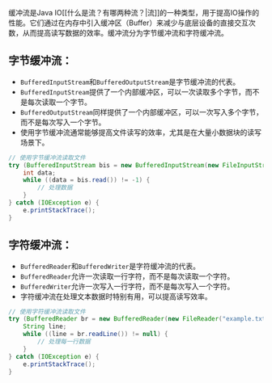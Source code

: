 缓冲流是Java IO[[什么是流？有哪两种流？|流]]的一种类型，用于提高IO操作的性能。它们通过在内存中引入缓冲区（Buffer）来减少与底层设备的直接交互次数，从而提高读写数据的效率。缓冲流分为字节缓冲流和字符缓冲流。

## 字节缓冲流：
   - `BufferedInputStream`和`BufferedOutputStream`是字节缓冲流的代表。
   - `BufferedInputStream`提供了一个内部缓冲区，可以一次读取多个字节，而不是每次读取一个字节。
   - `BufferedOutputStream`同样提供了一个内部缓冲区，可以一次写入多个字节，而不是每次写入一个字节。
   - 使用字节缓冲流通常能够提高文件读写的效率，尤其是在大量小数据块的读写场景下。
```java
// 使用字节缓冲流读取文件
try (BufferedInputStream bis = new BufferedInputStream(new FileInputStream("example.txt"))) {
    int data;
    while ((data = bis.read()) != -1) {
        // 处理数据
    }
} catch (IOException e) {
    e.printStackTrace();
}
```

## 字符缓冲流：
   - `BufferedReader`和`BufferedWriter`是字符缓冲流的代表。
   - `BufferedReader`允许一次读取一行字符，而不是每次读取一个字符。
   - `BufferedWriter`允许一次写入一行字符，而不是每次写入一个字符。
   - 字符缓冲流在处理文本数据时特别有用，可以提高读写效率。
```java
// 使用字符缓冲流读取文件
try (BufferedReader br = new BufferedReader(new FileReader("example.txt"))) {
    String line;
    while ((line = br.readLine()) != null) {
        // 处理每一行数据
    }
} catch (IOException e) {
    e.printStackTrace();
}
```